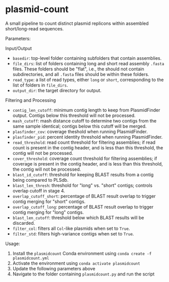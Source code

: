 # plasmid-count
A small pipeline to count distinct plasmid replicons within assembled short/long-read sequences.

Parameters:

Input/Output
- `basedir`: top-level folder containing subfolders that contain assemblies.
- `file_dirs`: list of folders containing long and short read assembly `.fasta` files. These folders should be "flat", i.e., the should not contain subdirectories, and all `.fasta` files should be within these folders.
- `read_type`: a list of read types, either `long` or `short`, corresponding to the list of folders in `file_dirs`.
- `output_dir`: the target directory for output.

Filtering and Processing
- `contig_len_cutoff`: minimum contig length to keep from PlasmidFinder output. Contigs below this threshold will not be processed.
- `mash_cutoff`: mash distance cutoff to determine two contigs from the same sample identical; contigs below this cutoff will be merged.
- `plasfinder_cov`: coverage theshold when running PlasmidFinder.
- `plasfinder_pid`: percent identity threshold when running PlasmidFinder.
- `read_threshold`: read count threshold for filtering assemblies; if read count is present in the contig header, and is less than this threshold, the contig will not be processed.
- `cover_threshold`: coverage count threshold for filtering assemblies; if coverage is present in the contig header, and is less than this threshold, the contig will not be processed.
- `blast_id_cutoff`: threshold for keeping BLAST results from a contig being compared to PLSdb.
- `blast_len_thresh`: threshold for "long" vs. "short" contigs; controls overlap cutoff in stage 4.
- `overlap_cutoff_short`: percentage of BLAST result overlap to trigger contig merging for "short" contigs.
- `overlap_cutoff_long`: percentage of BLAST result overlap to trigger contig merging for "long" contigs.
- `blast_len_cutoff`: threshold below which BLAST results will be discarded.
- `filter_col`: filters all `Col`-like plasmids when set to `True`.
- `filter_std`: filters high-variance contigs when set to `True`.

Usage:
1. Install the `plasmidcount` Conda environment using `conda create -f plasmidcount.yml`
2. Activate the environment using `conda activate plasmidcount`
3. Update the following parameters above
4. Navigate to the folder containing `plasmidcount.py` and run the script
